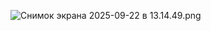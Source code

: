 ![Снимок экрана 2025-09-22 в 13.14.49.png](../../Desktop/%D0%A1%D0%BD%D0%B8%D0%BC%D0%BE%D0%BA%20%D1%8D%D0%BA%D1%80%D0%B0%D0%BD%D0%B0%202025-09-22%20%D0%B2%2013.14.49.png)